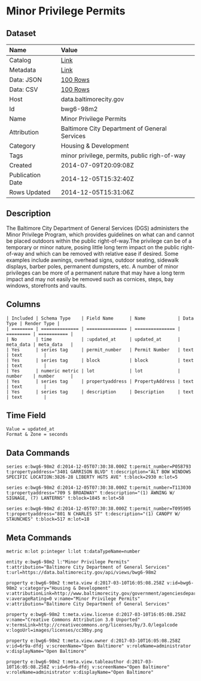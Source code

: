 # Minor Privilege Permits

## Dataset

| Name | Value |
| :--- | :---- |
| Catalog | [Link](https://catalog.data.gov/dataset/minor-privilege-permits-88139) |
| Metadata | [Link](https://data.baltimorecity.gov/api/views/bwg6-98m2) |
| Data: JSON | [100 Rows](https://data.baltimorecity.gov/api/views/bwg6-98m2/rows.json?max_rows=100) |
| Data: CSV | [100 Rows](https://data.baltimorecity.gov/api/views/bwg6-98m2/rows.csv?max_rows=100) |
| Host | data.baltimorecity.gov |
| Id | bwg6-98m2 |
| Name | Minor Privilege Permits |
| Attribution | Baltimore City Department of General Services |
| Category | Housing & Development |
| Tags | minor privilege, permits, public righ-of-way |
| Created | 2014-07-09T20:09:08Z |
| Publication Date | 2014-12-05T15:32:40Z |
| Rows Updated | 2014-12-05T15:31:06Z |

## Description

The Baltimore City Department of General Services (DGS) administers the Minor Privilege Program, which provides guidelines on what can and cannot be placed outdoors within the public right-of-way.The privilege can be of a temporary or minor nature, posing little long term impact on the public right-of-way and which can be removed with relative ease if desired. Some examples include awnings, overhead signs, outdoor seating, sidewalk displays, barber poles, permanent dumpsters, etc. A number of minor privileges can be more of a permanent nature that may have a long term impact and may not easily be removed such as cornices, steps, bay windows, storefronts and vaults.

## Columns

```ls
| Included | Schema Type    | Field Name      | Name            | Data Type | Render Type |
| ======== | ============== | =============== | =============== | ========= | =========== |
| No       | time           | :updated_at     | updated_at      | meta_data | meta_data   |
| Yes      | series tag     | permit_number   | Permit Number   | text      | text        |
| Yes      | series tag     | block           | block           | text      | text        |
| Yes      | numeric metric | lot             | lot             | number    | number      |
| Yes      | series tag     | propertyaddress | PropertyAddress | text      | text        |
| Yes      | series tag     | description     | Description     | text      | text        |
```

## Time Field

```ls
Value = updated_at
Format & Zone = seconds
```

## Data Commands

```ls
series e:bwg6-98m2 d:2014-12-05T07:30:38.000Z t:permit_number=P058793 t:propertyaddress="3401 GARRISON BLVD" t:description="ALT BOW WINDOWS  SPECIFIC LOCATION:3826-28 LIBERTY HGTS AVE" t:block=2930 m:lot=5

series e:bwg6-98m2 d:2014-12-05T07:30:38.000Z t:permit_number=T113030 t:propertyaddress="709 S BROADWAY" t:description="(1) AWNING W/ SIGNAGE, (7) LANTERNS" t:block=1845 m:lot=58

series e:bwg6-98m2 d:2014-12-05T07:30:38.000Z t:permit_number=T095905 t:propertyaddress="801 N CHARLES ST" t:description="(1) CANOPY W/ STAUNCHES" t:block=517 m:lot=18
```

## Meta Commands

```ls
metric m:lot p:integer l:lot t:dataTypeName=number

entity e:bwg6-98m2 l:"Minor Privilege Permits" t:attribution="Baltimore City Department of General Services" t:url=https://data.baltimorecity.gov/api/views/bwg6-98m2

property e:bwg6-98m2 t:meta.view d:2017-03-10T16:05:08.258Z v:id=bwg6-98m2 v:category="Housing & Development" v:attributionLink=http://www.baltimorecity.gov/government/agenciesdepartments/generalservices/minorprivilege.aspx v:averageRating=0 v:name="Minor Privilege Permits" v:attribution="Baltimore City Department of General Services"

property e:bwg6-98m2 t:meta.view.license d:2017-03-10T16:05:08.258Z v:name="Creative Commons Attribution 3.0 Unported" v:termsLink=http://creativecommons.org/licenses/by/3.0/legalcode v:logoUrl=images/licenses/cc30by.png

property e:bwg6-98m2 t:meta.view.owner d:2017-03-10T16:05:08.258Z v:id=6r9a-dfdj v:screenName="Open Baltimore" v:roleName=administrator v:displayName="Open Baltimore"

property e:bwg6-98m2 t:meta.view.tableauthor d:2017-03-10T16:05:08.258Z v:id=6r9a-dfdj v:screenName="Open Baltimore" v:roleName=administrator v:displayName="Open Baltimore"
```